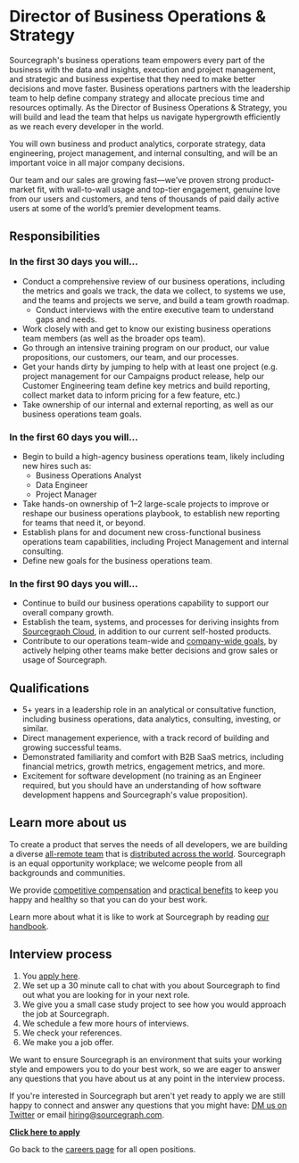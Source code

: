# Director of Business Operations & Strategy

Sourcegraph's business operations team empowers every part of the business with the data and insights, execution and project management, and strategic and business expertise that they need to make better decisions and move faster. Business operations partners with the leadership team to help define company strategy and allocate precious time and resources optimally. As the Director of Business Operations & Strategy, you will build and lead the team that helps us navigate hypergrowth efficiently as we reach every developer in the world.

You will own business and product analytics, corporate strategy, data engineering, project management, and internal consulting, and will be an important voice in all major company decisions.

Our team and our sales are growing fast—we’ve proven strong product-market fit, with wall-to-wall usage and top-tier engagement, genuine love from our users and customers, and tens of thousands of paid daily active users at some of the world’s premier development teams.

## Responsibilities

### In the first 30 days you will...

- Conduct a comprehensive review of our business operations, including the metrics and goals we track, the data we collect, to systems we use, and the teams and projects we serve, and build a team growth roadmap.
  - Conduct interviews with the entire executive team to understand gaps and needs.
- Work closely with and get to know our existing business operations team members (as well as the broader ops team).
- Go through an intensive training program on our product, our value propositions, our customers, our team, and our processes.
- Get your hands dirty by jumping to help with at least one project (e.g. project management for our Campaigns product release, help our Customer Engineering team define key metrics and build reporting, collect market data to inform pricing for a few feature, etc.)
- Take ownership of our internal and external reporting, as well as our business operations team goals.

### In the first 60 days you will…

- Begin to build a high-agency business operations team, likely including new hires such as:
  - Business Operations Analyst
  - Data Engineer
  - Project Manager
- Take hands-on ownership of 1–2 large-scale projects to improve or reshape our business operations playbook, to establish new reporting for teams that need it, or beyond.
- Establish plans for and document new cross-functional business operations team capabilities, including Project Management and internal consulting.
- Define new goals for the business operations team.

### In the first 90 days you will…

- Continue to build our business operations capability to support our overall company growth.
- Establish the team, systems, and processes for deriving insights from [Sourcegraph Cloud](../../engineering/cloud/goals.md), in addition to our current self-hosted products.
- Contribute to our operations team-wide and [company-wide goals](../../../company/goals/index.md), by actively helping other teams make better decisions and grow sales or usage of Sourcegraph.

## Qualifications

- 5+ years in a leadership role in an analytical or consultative function, including business operations, data analytics, consulting, investing, or similar.
- Direct management experience, with a track record of building and growing successful teams.
- Demonstrated familiarity and comfort with B2B SaaS metrics, including financial metrics, growth metrics, engagement metrics, and more.
- Excitement for software development (no training as an Engineer required, but you should have an understanding of how software development happens and Sourcegraph's value proposition).

## Learn more about us

To create a product that serves the needs of all developers, we are building a diverse [all-remote team](https://about.sourcegraph.com/company/remote) that is [distributed across the world](https://about.sourcegraph.com/company/team). Sourcegraph is an equal opportunity workplace; we welcome people from all backgrounds and communities.

We provide [competitive compensation](https://about.sourcegraph.com/handbook/people-ops/compensation) and [practical benefits](https://about.sourcegraph.com/handbook/people-ops/benefits-and-perks) to keep you happy and healthy so that you can do your best work.

Learn more about what it is like to work at Sourcegraph by reading [our handbook](https://about.sourcegraph.com/handbook/).

## Interview process

1. You [apply here](https://jobs.lever.co/sourcegraph/4d8ff305-71c8-4b28-a328-461c58819053/apply).
1. We set up a 30 minute call to chat with you about Sourcegraph to find out what you are looking for in your next role.
1. We give you a small case study project to see how you would approach the job at Sourcegraph.
1. We schedule a few more hours of interviews.
1. We check your references.
1. We make you a job offer.

We want to ensure Sourcegraph is an environment that suits your working style and empowers you to do your best work, so we are eager to answer any questions that you have about us at any point in the interview process.

If you're interested in Sourcegraph but aren't yet ready to apply we are still happy to connect and answer any questions that you might have: [DM us on Twitter](https://twitter.com/srcgraph) or email hiring@sourcegraph.com.

**[Click here to apply](https://jobs.lever.co/sourcegraph/4d8ff305-71c8-4b28-a328-461c58819053/apply)**

Go back to the [careers page](../../../company/careers.md) for all open positions.
